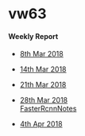 # vw63

#### Weekly Report
- [8th Mar 2018](./WeeklySummary/Mar8.md)

- [14th Mar 2018](./WeeklySummary/Mar14.md)

- [21th Mar 2018](./WeeklySummary/Mar21.md)

- [28th Mar 2018](./WeeklySummary/Mar28.md) <br> [FasterRcnnNotes](./WeeklySummary/FasterRcnnNotes.md)

- [4th Apr 2018](./WeeklySummary/Apr4.md)
